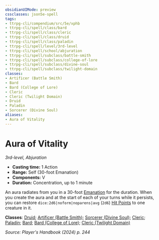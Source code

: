 ```yaml
---
obsidianUIMode: preview
cssclasses: json5e-spell
tags:
- ttrpg-cli/compendium/src/5e/xphb
- ttrpg-cli/spell/class/bard
- ttrpg-cli/spell/class/cleric
- ttrpg-cli/spell/class/druid
- ttrpg-cli/spell/class/paladin
- ttrpg-cli/spell/level/3rd-level
- ttrpg-cli/spell/school/abjuration
- ttrpg-cli/spell/subclass/battle-smith
- ttrpg-cli/spell/subclass/college-of-lore
- ttrpg-cli/spell/subclass/divine-soul
- ttrpg-cli/spell/subclass/twilight-domain
classes:
- Artificer (Battle Smith)
- Bard
- Bard (College of Lore)
- Cleric
- Cleric (Twilight Domain)
- Druid
- Paladin
- Sorcerer (Divine Soul)
aliases:
- Aura of Vitality
---
```

# Aura of Vitality
*3rd-level, Abjuration*  


- **Casting time:** 1 Action
- **Range:** Self (30-foot Emanation)
- **Components:** V
- **Duration:** Concentration, up to 1 minute

An aura radiates from you in a 30-foot [Emanation](/3-Mechanics/CLI/variant-rules/emanation-area-of-effect-xphb.md) for the duration. When you create the aura and at the start of each of your turns while it persists, you can restore `dice:2d6|noform|noparens|avg` (`2d6`) [Hit Points](/3-Mechanics/CLI/variant-rules/hit-points-xphb.md) to one creature in it.

**Classes**: [Druid](/3-Mechanics/CLI/lists/list-spells-classes-druid.md); [Artificer (Battle Smith)](/3-Mechanics/CLI/lists/list-spells-classes-battle-smith-tce.md "subclass=TCE;class=TCE"); [Sorcerer (Divine Soul)](/3-Mechanics/CLI/lists/list-spells-classes-divine-soul-xge.md "subclass=XGE;class=XPHB"); [Cleric](/3-Mechanics/CLI/lists/list-spells-classes-cleric.md); [Paladin](/3-Mechanics/CLI/lists/list-spells-classes-paladin.md); [Bard](/3-Mechanics/CLI/lists/list-spells-classes-bard.md); [Bard (College of Lore)](/3-Mechanics/CLI/lists/list-spells-classes-college-of-lore-xphb.md "subclass=XPHB;class=XPHB"); [Cleric (Twilight Domain)](/3-Mechanics/CLI/lists/list-spells-classes-twilight-domain-tce.md "subclass=TCE;class=XPHB")

*Source: Player's Handbook (2024) p. 244*